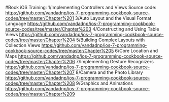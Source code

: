 #Book
iOS Training: 1/Implementing Controllers and Views Source code: https://github.com/vandadnp/ios-7-programming-cookbook-source-codes/tree/master/Chapter%201
3/Auto Layout and the Visual Format Language
https://github.com/vandadnp/ios-7-programming-cookbook-source-codes/tree/master/Chapter%203
4/Constructing and Using Table Views
https://github.com/vandadnp/ios-7-programming-cookbook-source-codes/tree/master/Chapter%204
5/Building Complex Layouts with Collection Views
https://github.com/vandadnp/ios-7-programming-cookbook-source-codes/tree/master/Chapter%205
6/Core Location and Maps
https://github.com/vandadnp/ios-7-programming-cookbook-source-codes/tree/master/Chapter%206
7/Implementing Gesture Recognizers https://github.com/vandadnp/ios-7-programming-cookbook-source-codes/tree/master/Chapter%207
8/Camera and the Photo Library https://github.com/vandadnp/ios-7-programming-cookbook-source-codes/tree/master/Chapter%208
9/Graphics and Animations https://github.com/vandadnp/ios-7-programming-cookbook-source-codes/tree/master/Chapter%209





